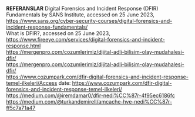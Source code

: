 **REFERANSLAR**
Digital Forensics and Incident Response (DFIR) Fundamentals by SANS Institute, accessed on 25 June 2023, https://www.sans.org/cyber-security-courses/digital-forensics-and-incident-response-fundamentals/ <br/>
What is DFIR?, accessed on 25 June 2023, https://www.fireeye.com/services/digital-forensics-and-incident-response.html  <br/>
https://mergenpro.com/cozumlerimiz/dijital-adli-bilisim-olay-mudahalesi-dfir/  <br/>
https://mergenpro.com/cozumlerimiz/dijital-adli-bilisim-olay-mudahalesi-dfir/  <br/>
https://www.cozumpark.com/dfir-digital-forensics-and-incident-response-temel-ilkeleri/Access date: https://www.cozumpark.com/dfir-digital-forensics-and-incident-response-temel-ilkeleri/  <br/>
https://medium.com/@iremdamar0/dfir-nedi%CC%87r-4f95ec6186fc   <br/>
https://medium.com/@turkandemirell/amcache-hve-nedi%CC%87r-ff5c7a71a47   <br/>
